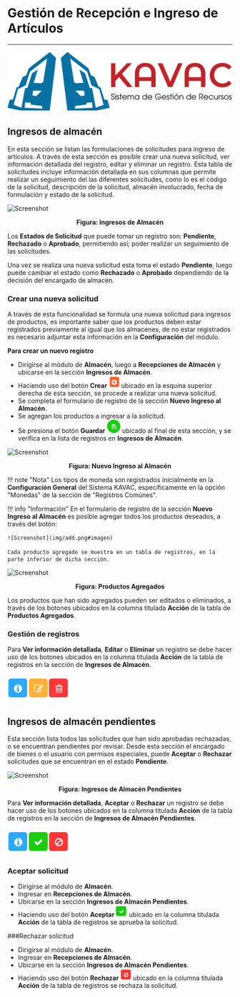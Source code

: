 # Gestión de Recepción e Ingreso de Artículos 
*********************************************

![Screenshot](img/logokavac.png#imagen)

## Ingresos de almacén 

En esta sección se listan las formulaciones de solicitudes para ingreso de artículos.	A través de esta sección es posible crear una nueva solicitud, ver información detallada del registro, editar y eliminar un registro. Esta tabla de solicitudes incluye información detallada en sus columnas que permite realizar un seguimiento del las diferentes solicitudes, como lo es el código de la solicitud, descripción de la solicitud, almacén involucrado, fecha de formulación y estado de la solicitud. 

![Screenshot](/img/figure_ingreso.png)<div style="text-align: center;font-weight: bold">Figura: Ingresos de Almacén</div>

Los **Estados de Solicitud** que puede tomar un registro son: **Pendiente**, **Rechazado** o **Aprobado**, permitiendo así; poder realizar un seguimiento de las solicitudes. 

Una vez se realiza una nueva solicitud esta toma el estado **Pendiente**, luego puede cambiar el estado como **Rechazado** o **Aprobado** dependiendo de la decisión del encargado de almacén.   

### Crear una nueva solicitud

A través de esta funcionalidad se formula una nueva solicitud para ingresos de productos, es importante saber que los productos deben estar registrados previamente al igual que los almacenes,	de no estar registrados es necesario adjuntar esta información en la **Configuración** del módulo.  

**Para crear un nuevo registro**

- Dirigirse al módulo de **Almacén**, luego a **Recepciones de Almacén** y ubicarse en la sección **Ingresos de Almacén**.
- Haciendo uso del botón **Crear** ![Screenshot](img/create.png#imagen)
ubicado en la esquina superior derecha de esta sección, se procede a realizar una nueva solicitud.
- Se completa el formulario de registro de la sección **Nuevo Ingreso al Almacén**.
- Se agregan los productos a ingresar a la solicitud. 
- Se presiona el botón **Guardar** ![Screenshot](img/save.png#imagen) ubicado al final de esta sección, y se verifica en la lista de registros en **Ingresos de Almacén**.

![Screenshot](/img/figure_nuevoingreso.png)<div style="text-align: center;font-weight: bold">Figura: Nuevo Ingreso al Almacén</div>

!!! note "Nota"
	Los tipos de moneda son registrados inicialmente en la **Configuración General** del Sistema KAVAC, específicamente en la opción "Monedas" de la sección de "Registros Comúnes".
	
!!! info "Información"
	En el formulario de registro de la sección **Nuevo Ingreso al Almacén** es posible agregar todos los productos deseados, a través del botón:

	![Screenshot](img/add.png#imagen)

	Cada producto agregado se muestra en un tabla de registros, en la parte inferior de dicha sección.

![Screenshot](/img/figure_productosingresar.png)<div style="text-align: center;font-weight: bold">Figura: Productos Agregados</div>


Los productos que han sido agregados pueden ser editados o eliminados, a través de los botones ubicados en la columna titulada **Acción** de la tabla de **Productos Agregados**.  

### Gestión de registros

Para **Ver información detallada**, **Editar** o **Eliminar** un registro se debe hacer uso de los botones ubicados en la columna titulada **Acción** de la tabla de registros en la sección de **Ingresos de Almacén**.  

![Screenshot](img/manage.png#imagen)

## Ingresos de almacén pendientes

Esta sección lista todos las solicitudes que han sido aprobadas rechazadas, o se encuentran pendientes por revisar.	Desde esta sección el encargado de bienes o el usuario con permisos especiales, puede **Aceptar** o **Rechazar** solicitudes que se encuentran en el estado **Pendiente**.

![Screenshot](/img/solicitudes_pendientes.png)<div style="text-align: center;font-weight: bold">Figura: Ingresos de Almacén Pendientes</div>

Para **Ver información detallada**, **Aceptar** o **Rechazar** un registro se debe hacer uso de los botones ubicados en la columna titulada **Acción** de la tabla de registros en la sección de **Ingresos de Almacén Pendientes**.

![Screenshot](img/manage_1.png#imagen)


### Aceptar solicitud

- Dirigirse al módulo de **Almacén**. 
- Ingresar en **Recepciones de Almacén**.
- Ubicarse en la sección **Ingresos de Almacén Pendientes**. 
- Haciendo uso del botón **Aceptar** ![Screenshot](img/approve.png#imagen)
ubicado en la columna titulada **Acción** de la tabla de registros se aprueba la solicitud.


###Rechazar solicitud

- Dirigirse al módulo de **Almacén**. 
- Ingresar en **Recepciones de Almacén**.
- Ubicarse en la sección **Ingresos de Almacén Pendientes**. 
- Haciendo uso del botón **Rechazar** ![Screenshot](img/disapprove.png#imagen)
ubicado en la columna titulada **Acción** de la tabla de registros se rechaza la solicitud.
























   